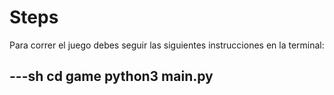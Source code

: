 # Steps

Para correr el juego debes seguir las siguientes instrucciones en la terminal:

---sh
cd game
python3 main.py
---